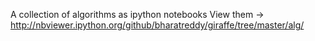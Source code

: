 A collection of algorithms as ipython notebooks
View them -> http://nbviewer.ipython.org/github/bharatreddy/giraffe/tree/master/alg/
